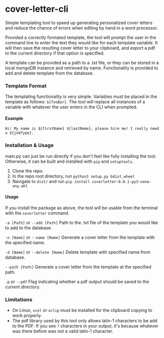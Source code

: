 # cover-letter-cli
Simple templating tool to speed up generating personalized cover letters and reduce the chance of errors when editing by hand in a word processor.

Provided a correctly formated template, the tool will prompt the user in the command line to enter the text they would like for each template variable. It will then save the resulting cover letter to your clipboard, and export a pdf to the current directory if that option is specified.

A template can be provided as a path to a .txt file, or they can be stored in a local mongoDB instance and retrieved by name. Functionality is provided to add and delete template from the database.

### Template Format
The templating functionality is very simple. Variables must be placed in the template as follows: `${fooBar}`. The tool will replace all instances of a variable with whatever the user enters in the CLI when prompted. 

#### Example
`Hi! My name is ${firstName} ${lastName}, please hire me! I really need a ${jobType}.`

### Installation & Usage
main.py can just be run directly if you don't feel like fully installing the tool. Otherwise, it can be built and installed with `pip` and `setuptools`.

1. Clone the repo. 
2. In the repo root directory, run `python3 setup.py bdist_wheel`
3. Navigate to `dist/` and run `pip install coverletter-0.0.1-py3-none-any.whl`

#### Usage
If you install the package as above, the tool will be usable from the terminal with the `coverletter` command.

`-a [Path]` or `--add [Path]` Path to the .txt file of the template you would like to add to the database.

`-n [Name]` or `--name [Name]` Generate a cover letter from the template with the specified name.

`-d [Name]` or `--delete [Name]` Delete template with specified name from database.

`--path [Path]` Generate a cover letter from the template at the specified path.

`-p` or `--pdf` Flag indicating whether a pdf output should be saved to the current directory.


### Limitations
- On Linux, `xcel` or `xclip` must be installed for the clipboard copying to work properly.
- The pdf library used by this tool only allows latin-1 characters to be add to the PDF. If you see `?` characters in your output, it's because whatever was there before was not a valid latin-1 character.


